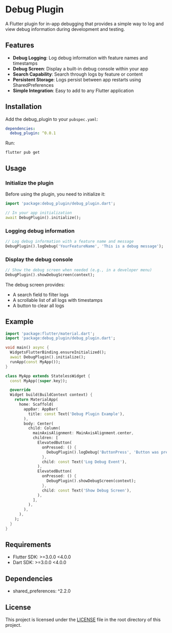 # Debug Plugin

A Flutter plugin for in-app debugging that provides a simple way to log and view debug information during development and testing.

## Features

- **Debug Logging**: Log debug information with feature names and timestamps
- **Debug Screen**: Display a built-in debug console within your app
- **Search Capability**: Search through logs by feature or content
- **Persistent Storage**: Logs persist between app restarts using SharedPreferences
- **Simple Integration**: Easy to add to any Flutter application

## Installation

Add the debug_plugin to your `pubspec.yaml`:

```yaml
dependencies:
  debug_plugin: ^0.0.1
```

Run:
```
flutter pub get
```

## Usage

### Initialize the plugin

Before using the plugin, you need to initialize it:

```dart
import 'package:debug_plugin/debug_plugin.dart';

// In your app initialization
await DebugPlugin().initialize();
```

### Logging debug information

```dart
// Log debug information with a feature name and message
DebugPlugin().logDebug('YourFeatureName', 'This is a debug message');
```

### Display the debug console

```dart
// Show the debug screen when needed (e.g., in a developer menu)
DebugPlugin().showDebugScreen(context);
```

The debug screen provides:
- A search field to filter logs
- A scrollable list of all logs with timestamps
- A button to clear all logs

## Example

```dart
import 'package:flutter/material.dart';
import 'package:debug_plugin/debug_plugin.dart';

void main() async {
  WidgetsFlutterBinding.ensureInitialized();
  await DebugPlugin().initialize();
  runApp(const MyApp());
}

class MyApp extends StatelessWidget {
  const MyApp({super.key});

  @override
  Widget build(BuildContext context) {
    return MaterialApp(
      home: Scaffold(
        appBar: AppBar(
          title: const Text('Debug Plugin Example'),
        ),
        body: Center(
          child: Column(
            mainAxisAlignment: MainAxisAlignment.center,
            children: [
              ElevatedButton(
                onPressed: () {
                  DebugPlugin().logDebug('ButtonPress', 'Button was pressed');
                },
                child: const Text('Log Debug Event'),
              ),
              ElevatedButton(
                onPressed: () {
                  DebugPlugin().showDebugScreen(context);
                },
                child: const Text('Show Debug Screen'),
              ),
            ],
          ),
        ),
      ),
    );
  }
}
```

## Requirements

- Flutter SDK: >=3.0.0 <4.0.0
- Dart SDK: >=3.0.0 <4.0.0

## Dependencies

- shared_preferences: ^2.2.0

## License

This project is licensed under the [LICENSE](LICENSE) file in the root directory of this project.
